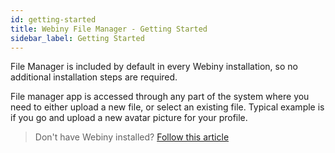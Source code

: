 ```yaml
---
id: getting-started
title: Webiny File Manager - Getting Started
sidebar_label: Getting Started
---
```


File Manager is included by default in every Webiny installation,
so no additional installation steps are required.

File manager app is accessed through any part of the system where you need to either upload a new file, or select an existing file. Typical example is if you go and upload a new avatar picture for your profile.

> Don't have Webiny installed? [Follow this article](get-started/quick-start.md)
